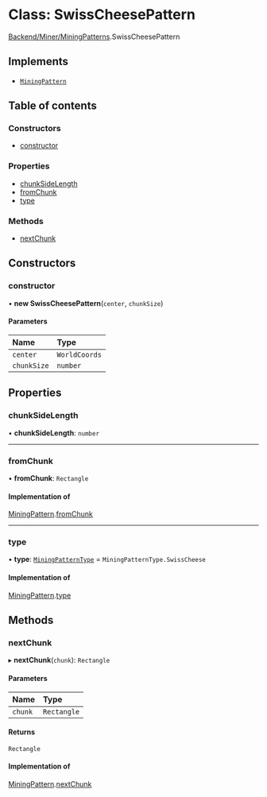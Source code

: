 # Class: SwissCheesePattern

[Backend/Miner/MiningPatterns](../modules/Backend_Miner_MiningPatterns.md).SwissCheesePattern

## Implements

- [`MiningPattern`](../interfaces/Backend_Miner_MiningPatterns.MiningPattern.md)

## Table of contents

### Constructors

- [constructor](Backend_Miner_MiningPatterns.SwissCheesePattern.md#constructor)

### Properties

- [chunkSideLength](Backend_Miner_MiningPatterns.SwissCheesePattern.md#chunksidelength)
- [fromChunk](Backend_Miner_MiningPatterns.SwissCheesePattern.md#fromchunk)
- [type](Backend_Miner_MiningPatterns.SwissCheesePattern.md#type)

### Methods

- [nextChunk](Backend_Miner_MiningPatterns.SwissCheesePattern.md#nextchunk)

## Constructors

### constructor

• **new SwissCheesePattern**(`center`, `chunkSize`)

#### Parameters

| Name        | Type          |
| :---------- | :------------ |
| `center`    | `WorldCoords` |
| `chunkSize` | `number`      |

## Properties

### chunkSideLength

• **chunkSideLength**: `number`

---

### fromChunk

• **fromChunk**: `Rectangle`

#### Implementation of

[MiningPattern](../interfaces/Backend_Miner_MiningPatterns.MiningPattern.md).[fromChunk](../interfaces/Backend_Miner_MiningPatterns.MiningPattern.md#fromchunk)

---

### type

• **type**: [`MiningPatternType`](../enums/Backend_Miner_MiningPatterns.MiningPatternType.md) = `MiningPatternType.SwissCheese`

#### Implementation of

[MiningPattern](../interfaces/Backend_Miner_MiningPatterns.MiningPattern.md).[type](../interfaces/Backend_Miner_MiningPatterns.MiningPattern.md#type)

## Methods

### nextChunk

▸ **nextChunk**(`chunk`): `Rectangle`

#### Parameters

| Name    | Type        |
| :------ | :---------- |
| `chunk` | `Rectangle` |

#### Returns

`Rectangle`

#### Implementation of

[MiningPattern](../interfaces/Backend_Miner_MiningPatterns.MiningPattern.md).[nextChunk](../interfaces/Backend_Miner_MiningPatterns.MiningPattern.md#nextchunk)
